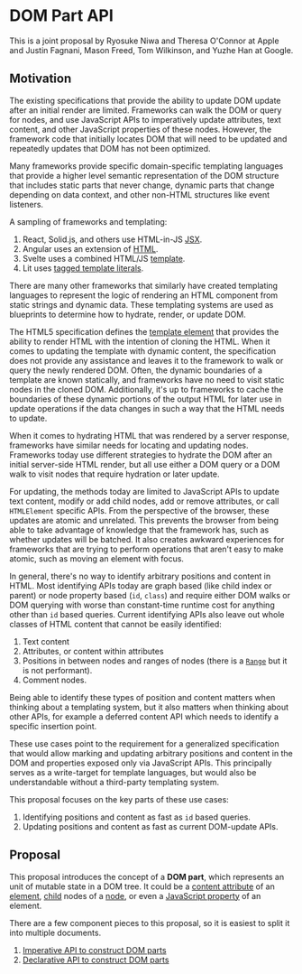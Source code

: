 # DOM Part API

This is a joint proposal by Ryosuke Niwa and Theresa O'Connor at Apple and
Justin Fagnani, Mason Freed, Tom Wilkinson, and Yuzhe Han at Google.

## Motivation

The existing specifications that provide the ability to update DOM update after
an initial render are limited. Frameworks can walk the DOM or query for nodes,
and use JavaScript APIs to imperatively update attributes, text content, and
other JavaScript properties of these nodes. However, the framework code that
initially locates DOM that will need to be updated and repeatedly updates that
DOM has not been optimized.

Many frameworks provide specific domain-specific templating languages that
provide a higher level semantic representation of the DOM structure that
includes static parts that never change, dynamic parts that change depending on
data context, and other non-HTML structures like event listeners.

A sampling of frameworks and templating:

1. React, Solid.js, and others use HTML-in-JS
   [JSX](https://react.dev/learn/writing-markup-with-jsx).
1. Angular uses an extension of
   [HTML](https://angular.io/guide/template-overview).
1. Svelte uses a combined HTML/JS
   [template](https://svelte.dev/docs#template-syntax).
1. Lit uses
   [tagged template literals](https://lit.dev/docs/templates/overview/).

There are many other frameworks that similarly have created templating languages
to represent the logic of rendering an HTML component from static strings and
dynamic data. These templating systems are used as blueprints to determine how
to hydrate, render, or update DOM.

The HTML5 specification defines the
[template element](https://html.spec.whatwg.org/multipage/scripting.html#the-template-element)
that provides the ability to render HTML with the intention of cloning the HTML.
When it comes to updating the template with dynamic content, the specification
does not provide any assistance and leaves it to the framework to walk or query
the newly rendered DOM. Often, the dynamic boundaries of a template are known
statically, and frameworks have no need to visit static nodes in the cloned DOM.
Additionally, it's up to frameworks to cache the boundaries of these dynamic
portions of the output HTML for later use in update operations if the data
changes in such a way that the HTML needs to update.

When it comes to hydrating HTML that was rendered by a server response,
frameworks have similar needs for locating and updating nodes. Frameworks today
use different strategies to hydrate the DOM after an initial server-side HTML
render, but all use either a DOM query or a DOM walk to visit nodes that require
hydration or later update.

For updating, the methods today are limited to JavaScript APIs to update text
content, modify or add child nodes, add or remove attributes, or call
`HTMLElement` specific APIs. From the perspective of the browser, these updates
are atomic and unrelated. This prevents the browser from being able to take
advantage of knowledge that the framework has, such as whether updates will be
batched. It also creates awkward experiences for frameworks that are trying to
perform operations that aren't easy to make atomic, such as moving an element
with focus.

In general, there's no way to identify arbitrary positions and content in HTML.
Most identifying APIs today are graph based (like child index or parent) or node
property based (`id`, `class`) and require either DOM walks or DOM querying with
worse than constant-time runtime cost for anything other than `id` based
queries. Current identifying APIs also leave out whole classes of HTML content
that cannot be easily identified:

1. Text content
1. Attributes, or content within attributes
1. Positions in between nodes and ranges of nodes (there is a
   [`Range`](https://developer.mozilla.org/en-US/docs/Web/API/Range) but it is
   not performant).
1. Comment nodes.

Being able to identify these types of position and content matters when thinking
about a templating system, but it also matters when thinking about other APIs,
for example a deferred content API which needs to identify a specific insertion
point.

These use cases point to the requirement for a generalized specification that
would allow marking and updating arbitrary positions and content in the DOM and
properties exposed only via JavaScript APIs. This principally serves as a
write-target for template languages, but would also be understandable without a
third-party templating system.

This proposal focuses on the key parts of these use cases:

1. Identifying positions and content as fast as `id` based queries.
1. Updating positions and content as fast as current DOM-update APIs.

## Proposal

This proposal introduces the concept of a **DOM part**, which represents an unit
of mutable state in a DOM tree. It could be a
[content attribute](https://dom.spec.whatwg.org/#concept-attribute) of an
[element](https://dom.spec.whatwg.org/#concept-element),
[child](https://dom.spec.whatwg.org/#concept-tree-child) nodes of a
[node](https://dom.spec.whatwg.org/#concept-node), or even a
[JavaScript property](https://tc39.es/ecma262/#sec-object-type) of an element.

There are a few component pieces to this proposal, so it is easiest to split it
into multiple documents.

1. [Imperative API to construct DOM parts](./DOM-Parts-Imperative.md)
1. [Declarative API to construct DOM parts](./DOM-Parts-Declarative.md)
